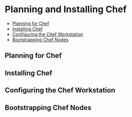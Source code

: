 #  Planning and Installing Chef
- [Planning for Chef](#planning-for-chef)
- [Installing Chef](#installing-chef)
- [Configuring the Chef Workstation](#configuring-the-chef-workstation)
- [Bootstrapping Chef Nodes](#bootstrapping-chef-nodes)

## Planning for Chef

## Installing Chef 
 
 ## Configuring the Chef Workstation

 ## Bootstrapping Chef Nodes